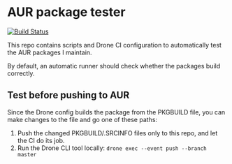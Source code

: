 # AUR package tester

[![Build Status](https://cloud.drone.io/api/badges/mxmehl/aur-package-tester/status.svg)](https://cloud.drone.io/mxmehl/aur-package-tester)

This repo contains scripts and Drone CI configuration to automatically test the
AUR packages I maintain.

By default, an automatic runner should check whether the packages build
correctly.

## Test before pushing to AUR

Since the Drone config builds the package from the PKGBUILD file, you can make
changes to the file and go one of these paths:

1. Push the changed PKGBUILD/.SRCINFO files only to this repo, and let the CI do
   its job.
2. Run the Drone CLI tool locally: `drone exec --event push --branch master`
